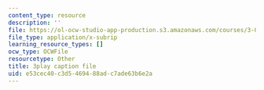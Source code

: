 ```yaml
---
content_type: resource
description: ''
file: https://ol-ocw-studio-app-production.s3.amazonaws.com/courses/3-091-introduction-to-solid-state-chemistry-fall-2018/e53cec40c3d5469488adc7ade63b6e2a_Yap0AKRczf0.srt
file_type: application/x-subrip
learning_resource_types: []
ocw_type: OCWFile
resourcetype: Other
title: 3play caption file
uid: e53cec40-c3d5-4694-88ad-c7ade63b6e2a
---
```

